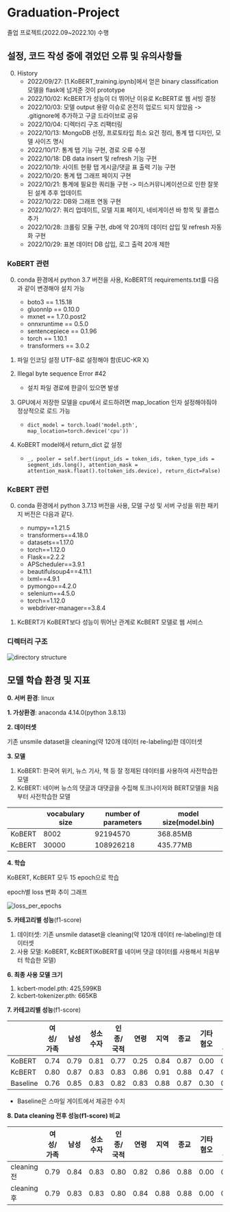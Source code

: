 # Graduation-Project

졸업 프로젝트(2022.09~2022.10) 수행


## 설정, 코드 작성 중에 겪었던 오류 및 유의사항들

0. History
    - 2022/09/27: [1.KoBERT_training.ipynb]에서 얻은 binary classification 모델을 flask에 넘겨준 것이 prototype
    - 2022/10/02: KcBERT가 성능이 더 뛰어난 이유로 KcBERT로 웹 서빙 결정
    - 2022/10/03: 모델 output 용량 이슈로 온전히 업로드 되지 않았음 -> .gitignore에 추가하고 구글 드라이브로 공유
    - 2022/10/04: 디렉터리 구조 리팩터링
    - 2022/10/13: MongoDB 선정, 프로토타입 최소 요건 정리, 통계 탭 디자인, 모델 사이즈 명시
    - 2022/10/17: 통계 탭 기능 구현, 경로 오류 수정
    - 2022/10/18: DB data insert 및 refresh 기능 구현
    - 2022/10/19: 사이트 현황 탭 게시글/댓글 표 출력 기능 구현
    - 2022/10/20: 통계 탭 그래프 페이지 구현
    - 2022/10/21: 통계에 필요한 쿼리들 구현 -> 미스커뮤니케이션으로 인한 잘못된 설계 추후 업데이트
    - 2022/10/22: DB와 그래프 연동 구현
    - 2022/10/27: 쿼리 업데이트, 모델 지표 페이지, 네비게이션 바 항목 및 콜랩스 추가
    - 2022/10/28: 크롤링 모듈 구현, db에 약 20개의 데이터 삽입 및 refresh 자동화 구현
    - 2022/10/29: 표본 데이터 DB 삽입, 로그 출력 20개 제한

### KoBERT 관련
0. conda 환경에서 python 3.7 버전을 사용, KoBERT의 requirements.txt를 다음과 같이 변경해야 설치 가능
    - boto3 == 1.15.18
    - gluonnlp == 0.10.0
    - mxnet == 1.7.0.post2
    - onnxruntime == 0.5.0
    - sentencepiece == 0.1.96
    - torch == 1.10.1
    - transformers == 3.0.2

1. 파일 인코딩 설정 UTF-8로 설정해야 함(EUC-KR X)

2. Illegal byte sequence Error #42
    - 설치 파일 경로에 한글이 있으면 발생

3. GPU에서 저장한 모델을 cpu에서 로드하려면 map_location 인자 설정해야줘야 정상적으로 로드 가능
    - ```dict_model = torch.load('model.pth', map_location=torch.device('cpu'))```

4. KoBERT model에서 return_dict 값 설정
    - ```_, pooler = self.bert(input_ids = token_ids, token_type_ids = segment_ids.long(), attention_mask = attention_mask.float().to(token_ids.device), return_dict=False)```

### KcBERT 관련
0. conda 환경에서 python 3.7.13 버전을 사용, 모델 구성 및 서버 구성을 위한 패키지 버전은 다음과 같다.
    - numpy==1.21.5
    - transformers==4.18.0
    - datasets==1.17.0
    - torch==1.12.0
    - Flask==2.2.2
    - APScheduler==3.9.1
    - beautifulsoup4==4.11.1
    - lxml==4.9.1
    - pymongo==4.2.0
    - selenium==4.5.0
    - torch==1.12.0
    - webdriver-manager==3.8.4

1. KcBERT가 KoBERT보다 성능이 뛰어난 관계로 KcBERT 모델로 웹 서비스

### 디렉터리 구조

![directory structure](https://user-images.githubusercontent.com/44566164/193811585-e63e5f3e-669a-45bb-a1fe-e1fbbba8ad2c.png)

## 모델 학습 환경 및 지표

**0. 서버 환경**: linux

**1. 가상환경**: anaconda 4.14.0(python 3.8.13)

**2. 데이터셋**

기존 unsmile dataset을 cleaning(약 120개 데이터 re-labeling)한 데이터셋

**3. 모델**

1. KoBERT: 한국어 위키, 뉴스 기사, 책 등 잘 정제된 데이터를 사용하여 사전학습한 모델
2. KcBERT: 네이버 뉴스의 댓글과 대댓글을 수집해 토크나이저와 BERT모델을 처음부터 사전학습한 모델

||vocabulary size|number of parameters|model size(model.bin)|
|---|---|---|---|
|KoBERT|8002|92194570|368.85MB|
|KcBERT|30000|108926218|435.77MB|


**4. 학습**

KoBERT, KcBERT 모두 15 epoch으로 학습

epoch별 loss 변화 추이 그래프

![loss_per_epochs](/Graduation_project/KcBERT/model/result/img/loss_per_epochs.png)

**5. 카테고리별 성능**(f1-score)
1. 데이터셋: 기존 unsmile dataset을 cleaning(약 120개 데이터 re-labeling)한 데이터셋
2. 사용 모델: KoBERT, KcBERT(KoBERT를 네이버 댓글 데이터를 사용해서 처음부터 학습한 모델)

**6. 최종 사용 모델 크기**
1. kcbert-model.pth: 425,599KB
2. kcbert-tokenizer.pth: 665KB

**7. 카테고리별 성능**(f1-score)

||여성/가족|남성|성소수자|인종/국적|연령|지역|종교|기타 혐오|악플/욕설|clean|
|---|---|---|---|---|---|---|---|---|---|---|
|KoBERT|0.74|0.79|0.81|0.77|0.25|0.84|0.87|0.00|0.59|0.70|
|KcBERT|0.80|0.87|0.83|0.83|0.86|0.91|0.88|0.47|0.67|0.76|
|Baseline|0.76|0.85|0.83|0.82|0.83|0.88|0.87|0.30|0.67|0.77|
* Baseline은 스마일 게이트에서 제공한 수치

**8. Data cleaning 전후 성능(f1-score) 비교**

||여성/가족|남성|성소수자|인종/국적|연령|지역|종교|기타 혐오|악플/욕설|clean|micro avg|macro avg|
|---|---|---|---|---|---|---|---|---|---|---|---|---|
|cleaning 전|0.79|0.84|0.83|0.80|0.82|0.86|0.88|0.00|0.67|0.75|0.76|0.72|
|cleaning 후|0.79|0.83|0.83|0.80|0.84|0.88|0.88|0.00|0.68|0.75|0.77|0.73|